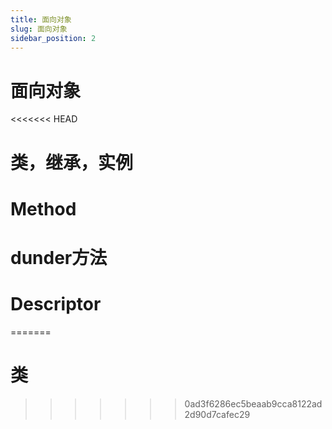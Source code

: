 ```yaml
---
title: 面向对象
slug: 面向对象
sidebar_position: 2
---
```



# 面向对象

<<<<<<< HEAD
# 类，继承，实例

# Method

# dunder方法

# Descriptor
=======
# 类
>>>>>>> 0ad3f6286ec5beaab9cca8122ad2d90d7cafec29

